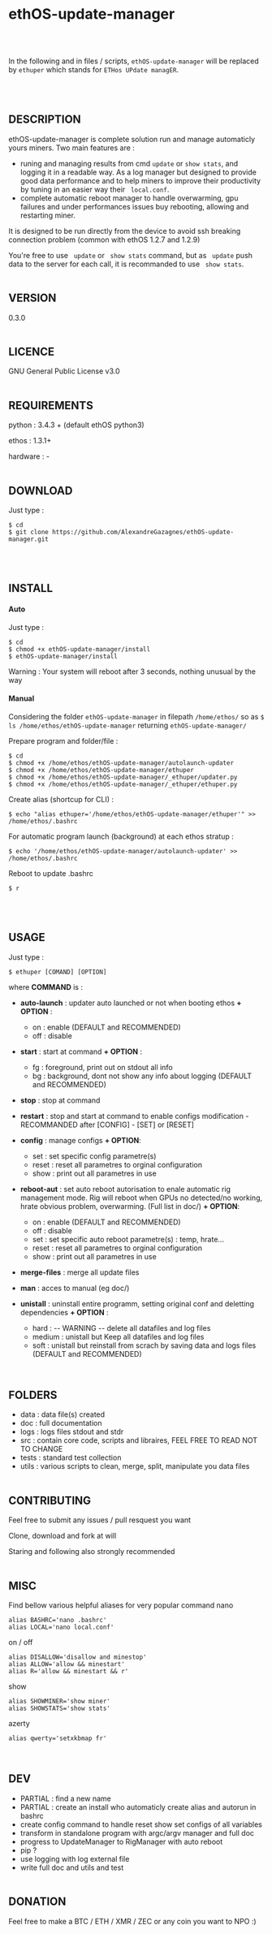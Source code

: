 # ethOS-update-manager
<br><br>


In the following and in files / scripts, ```ethOS-update-manager``` will be replaced by ```ethuper``` which stands for ```ETHos UPdate managER```.

<br><br>

##  DESCRIPTION

ethOS-update-manager is complete solution run and manage automaticly yours miners. 
Two main features are : 
* runing and managing results from cmd ``` update ``` or ``` show stats ```, and logging it in a readable way. As a log manager but designed to provide good data performance and to help miners to improve their productivity by tuning in an easier way their ``` local.conf```. 
* complete automatic reboot manager to handle overwarming, gpu failures and under performances issues buy rebooting, allowing and restarting miner.

It is designed to be run directly from the device to avoid ssh breaking connection problem (common with ethOS 1.2.7 and 1.2.9)

You're free to use ``` update```  or ``` show stats```  command, but as ``` update```  push data to the server for each call, it is recommanded to use ``` show stats```.
<br><br>

## VERSION
0.3.0
<br><br>

##  LICENCE

GNU General Public License v3.0
<br><br>

##  REQUIREMENTS

python :   3.4.3 + (default ethOS python3)<p>
ethos :    1.3.1+ <p>
hardware : -
<br><br>

##  DOWNLOAD

Just type : 
```
$ cd
$ git clone https://github.com/AlexandreGazagnes/ethOS-update-manager.git
```
<br><br>

##  INSTALL

#### Auto
Just type : 
```
$ cd
$ chmod +x ethOS-update-manager/install
$ ethOS-update-manager/install
```
Warning : Your system will reboot after 3 seconds, nothing unusual by the way


#### Manual

Considering the folder ``` ethOS-update-manager ``` in filepath ``` /home/ethos/ ```
so as ``` $ ls /home/ethos/ethOS-update-manager ``` returning ``` ethOS-update-manager/ ``` 

Prepare program and folder/file : 
```
$ cd
$ chmod +x /home/ethos/ethOS-update-manager/autolaunch-updater
$ chmod +x /home/ethos/ethOS-update-manager/ethuper
$ chmod +x /home/ethos/ethOS-update-manager/_ethuper/updater.py
$ chmod +x /home/ethos/ethOS-update-manager/_ethuper/ethuper.py
```

Create alias (shortcup for CLI) : 
```
$ echo "alias ethuper='/home/ethos/ethOS-update-manager/ethuper'" >>  /home/ethos/.bashrc
```

For automatic program launch (background) at each ethos stratup : 
```
$ echo '/home/ethos/ethOS-update-manager/autolaunch-updater' >> /home/ethos/.bashrc
```

Reboot to update .bashrc
```
$ r
```
<br><br>

##  USAGE


Just type : 
```
$ ethuper [COMAND] [OPTION]
``` 
where **COMMAND** is : 

* **auto-launch** : updater auto launched or not when booting ethos **+ OPTION** : 
  * on  : enable (DEFAULT and RECOMMENDED)
  * off : disable

* **start** : start at command **+ OPTION** : 
  * fg : foreground, print out on stdout all info 
  * bg : background, dont not show any info about logging (DEFAULT and RECOMMENDED)

* **stop** : stop at command

* **restart** : stop and start at command to enable configs modification - RECOMMANDED after [CONFIG] - [SET] or [RESET]

* **config** : manage configs **+ OPTION**:  
  * set : set specific config parametre(s)
  * reset : reset all parametres to orginal configuration
  * show : print out all parametres in use

* **reboot-aut** : set auto reboot autorisation to enale automatic rig management mode. Rig will reboot when GPUs no detected/no    working, hrate obvious problem, overwarming. (Full list in doc/)  **+ OPTION**:  
  * on  : enable (DEFAULT and RECOMMENDED)
  * off : disable
  * set : set specific auto reboot parametre(s) : temp, hrate...
  * reset : reset all parametres to orginal configuration
  * show : print out all parametres in use

* **merge-files** : merge all update files 

* **man** : acces to manual (eg doc/)

* **unistall** : uninstall entire programm, setting original conf and deletting dependencies **+ OPTION** : 
  * hard : -- WARNING -- delete all datafiles and log files
  * medium : unistall but Keep all datafiles and log files 
  * soft : unistall but reinstall from scrach by saving data and logs files (DEFAULT and RECOMMENDED)
<br>

##  FOLDERS
* data :                data file(s) created
* doc :                 full documentation 
* logs :                logs files stdout and stdr
* src :  			            contain core code, scripts and libraires, FEEL FREE TO READ NOT TO CHANGE
* tests :               standard test collection
* utils :               various scripts to clean, merge, split, manipulate you data files
<br><br>

##  CONTRIBUTING
Feel free to submit any issues / pull resquest you want <p>
Clone, download and fork at will <p>
Staring and following also strongly recommended
<br><br>
  
##  MISC

Find bellow various helpful aliases for very popular command 
nano
```
alias BASHRC='nano .bashrc'
alias LOCAL='nano local.conf'
```

on / off
```
alias DISALLOW='disallow and minestop'
alias ALLOW='allow && minestart'
alias R='allow && minestart && r'
```

show
```
alias SHOWMINER='show miner'
alias SHOWSTATS='show stats'
```

azerty
```
alias qwerty='setxkbmap fr'
```
<br>

## DEV
* PARTIAL : find a new name 
* PARTIAL : create an install who automaticly create alias and autorun in bashrc
* create config command to handle reset show set configs of all variables
* transform in standalone program with argc/argv manager and full doc
* progress to UpdateManager to RigManager with auto reboot 
* pip ?
* use logging with log external file
* write full doc and utils and test
<br><br>

##  DONATION
Feel free to make a BTC / ETH / XMR / ZEC or any coin you want to NPO :) 
<br><br>

